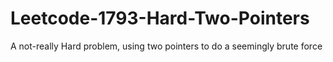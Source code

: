 # Leetcode-1793-Hard-Two-Pointers
A not-really Hard problem, using two pointers to do a seemingly brute force 
